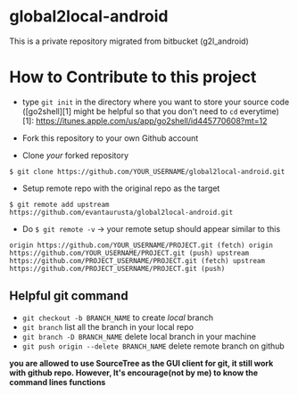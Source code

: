 # global2local-android
This is a private repository migrated from bitbucket (g2l_android)

# How to Contribute to this project
* type `git init` in the directory where you want to store your source code
([go2shell][1] might be helpful so that you don't need to `cd` everytime)
[1]: https://itunes.apple.com/us/app/go2shell/id445770608?mt=12

* Fork this repository to your own Github account
* Clone *your* forked repository

`$ git clone https://github.com/YOUR_USERNAME/global2local-android.git`
* Setup remote repo with the original repo as the target


`$ git remote add upstream https://github.com/evantaurusta/global2local-android.git`
* Do `$ git remote -v` -> your remote setup should appear similar to this


`origin https://github.com/YOUR_USERNAME/PROJECT.git (fetch)
origin https://github.com/YOUR_USERNAME/PROJECT.git (push)
upstream https://github.com/PROJECT_USERNAME/PROJECT.git (fetch)
upstream https://github.com/PROJECT_USERNAME/PROJECT.git (push)`

## Helpful git command ##

* `git checkout -b BRANCH_NAME` to create *local* branch
* `git branch` list all the branch in your local repo
* `git branch -D BRANCH_NAME` delete local branch in your machine
* `git push origin --delete BRANCH_NAME` delete remote branch on github

**you are allowed to use SourceTree as the GUI client for git, it still work with github repo. However,
It's encourage(not by me) to 
know the command lines functions**


